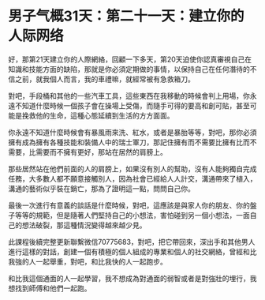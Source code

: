 # 男子气概31天：第二十一天：建立你的人际网络

好，那第21天建立你的人際網絡，回顧一下多天，第20天迫使你認真審視自己在知識和技能方面的缺陷，那就是你必須定期做的事情，以保持自己在任何潛待的不信之前，就我個人而言，我的車禮嘛，就經常被有急救箱刀。

對吧，手段桶和其他的一些汽車工具，這些東西在我移動的時候會判上用場，你永遠不知道什麼時候一個孩子會在操場上受傷，而隨手可得的要高和創可貼，甚至可能是挽救他的生命，這種心態延續到生活的方方面面。

你永遠不知道什麼時候會有暴風雨來洗、紅水，或者是暴胎等等，對吧，那你必須擁有成為擁有各種技能和裝備人中的瑞士軍刀，那記住擁有而不需要比擁有比而不需要，比需要而不擁有更好，那站在居然的肩膀上。

那些居然站在他們前面的人的肩膀上，如果沒有別人的幫助，沒有人能夠獨自完成任務，大多數人都不願意接觸別人，因為社會已經給人人計交，溝通帶來了植入，溝通的藝術似乎裝在銷亡，那為了證明這一點，問問自己你。

最後一次進行有意義的談話是什麼時候，對吧，這應該是與家人你的朋友、你的盤子等等的規範，但是隨著人們堅持自己的小想法，害怕碰到另一個小想法，一面自己的想法破裂，那這種情況變得越來越少見。

此課程後續完整更新聯繫微信70775683，對吧，把它帶回來，深出手和其他男人進行這樣的對話，創建一個有積極的個人組成的專業和個人的社交網絡，曾經和比我強的人一起舉重，對吧，和比我快的人一起跑步。

和比我這個通面的人一起學習，我不想成為對通面的弱智或者是對強壯的埋行，我想找到師傅和他們一起跑。